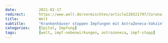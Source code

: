 ```yaml
---
date:          2021-02-17
redirect:      https://www.welt.de/vermischtes/article226521797/Corona-Krankenhaeuser-stoppen-Impfungen-mit-AstraZeneca-Vakzin.html
title:         Welt
subtitle:      "Krankenhäuser stoppen Impfungen mit AstraZeneca-Vakzin"
categories:    [Spital, Impfung]
tags:          [welt, impf-nebenwirkungen, astrazeneca, impf-stopp]
---
```

